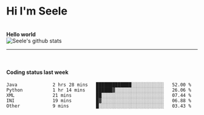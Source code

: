 <h1>Hi I'm Seele</h1>
<br>
<b> Hello world</b>
<br>
<img src="https://github-readme-stats.vercel.app/api?username=Seele0oO&show_icons=true&icon_color=0366d6&bg_color=ffffff&hide_title=true&hide=contribs&include_all_commits=true" alt="Seele's github stats"/>
<hr>
<br>
<h4>Coding status last week </h4>

<!--START_SECTION:waka-->

```text
Java             2 hrs 28 mins   █████████████░░░░░░░░░░░░   52.00 %
Python           1 hr 14 mins    ██████▓░░░░░░░░░░░░░░░░░░   26.06 %
XML              21 mins         ██░░░░░░░░░░░░░░░░░░░░░░░   07.44 %
INI              19 mins         █▓░░░░░░░░░░░░░░░░░░░░░░░   06.88 %
Other            9 mins          █░░░░░░░░░░░░░░░░░░░░░░░░   03.43 %
```

<!--END_SECTION:waka-->
<br>

